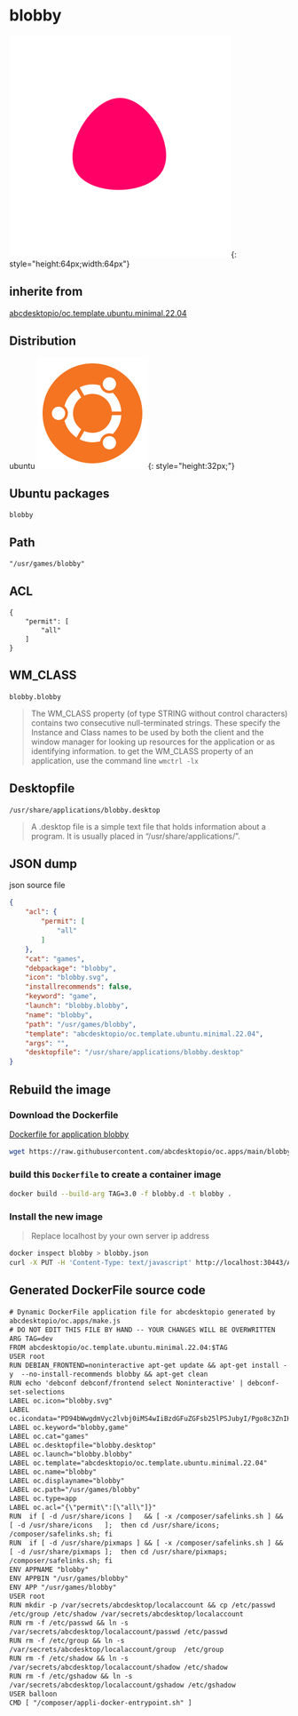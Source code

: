 # blobby
![blobby.svg](icons/blobby.svg){: style="height:64px;width:64px"}
## inherite from
[abcdesktopio/oc.template.ubuntu.minimal.22.04](../abcdesktopio/oc.template.ubuntu.minimal.22.04.md)
## Distribution
ubuntu ![ubuntu](icons/ubuntu.svg){: style="height:32px;"}
## Ubuntu packages
```
blobby
```
## Path

```
"/usr/games/blobby"
```
## ACL
```
{
    "permit": [
        "all"
    ]
}
```
## WM_CLASS
```
blobby.blobby
```
> The WM_CLASS property (of type STRING without control characters) contains two consecutive null-terminated strings. These specify the Instance and Class names to be used by both the client and the window manager for looking up resources for the application or as identifying information.
> to get the WM_CLASS property of an application, use the command line `wmctrl -lx`

## Desktopfile
```
/usr/share/applications/blobby.desktop
```
> A .desktop file is a simple text file that holds information about a program. It is usually placed in “/usr/share/applications/”.

## JSON dump

json source file

``` json
{
    "acl": {
        "permit": [
            "all"
        ]
    },
    "cat": "games",
    "debpackage": "blobby",
    "icon": "blobby.svg",
    "installrecommends": false,
    "keyword": "game",
    "launch": "blobby.blobby",
    "name": "blobby",
    "path": "/usr/games/blobby",
    "template": "abcdesktopio/oc.template.ubuntu.minimal.22.04",
    "args": "",
    "desktopfile": "/usr/share/applications/blobby.desktop"
}
```

## Rebuild the image

### Download the Dockerfile
[Dockerfile for application blobby](https://raw.githubusercontent.com/abcdesktopio/oc.apps/main/blobby.d)
``` sh
wget https://raw.githubusercontent.com/abcdesktopio/oc.apps/main/blobby.d
```
### build this `Dockerfile` to create a container image
``` sh
docker build --build-arg TAG=3.0 -f blobby.d -t blobby .
```
### Install the new image
>Replace localhost by your own server ip address

``` sh
docker inspect blobby > blobby.json
curl -X PUT -H 'Content-Type: text/javascript' http://localhost:30443/API/manager/image -d @blobby.json
```

## Generated DockerFile source code
```
# Dynamic DockerFile application file for abcdesktopio generated by abcdesktopio/oc.apps/make.js
# DO NOT EDIT THIS FILE BY HAND -- YOUR CHANGES WILL BE OVERWRITTEN
ARG TAG=dev
FROM abcdesktopio/oc.template.ubuntu.minimal.22.04:$TAG
USER root
RUN DEBIAN_FRONTEND=noninteractive apt-get update && apt-get install -y  --no-install-recommends blobby && apt-get clean
RUN echo 'debconf debconf/frontend select Noninteractive' | debconf-set-selections
LABEL oc.icon="blobby.svg"
LABEL oc.icondata="PD94bWwgdmVyc2lvbj0iMS4wIiBzdGFuZGFsb25lPSJubyI/Pgo8c3ZnIHZpZXdCb3g9IjAgMCAyMDAgMjAwIiB4bWxucz0iaHR0cDovL3d3dy53My5vcmcvMjAwMC9zdmciPgogIDxwYXRoIGZpbGw9IiNGRjAwNjYiIGQ9Ik0zNy45LDIyLjRDMjQuOCw0NC42LC0yNyw0NSwtMzkuNywyM0MtNTIuNCwxLC0yNi4yLC00My40LC0wLjQsLTQzLjZDMjUuNSwtNDMuOCw1MSwwLjIsMzcuOSwyMi40WiIgdHJhbnNmb3JtPSJ0cmFuc2xhdGUoMTAwIDEwMCkiIC8+Cjwvc3ZnPgo="
LABEL oc.keyword="blobby,game"
LABEL oc.cat="games"
LABEL oc.desktopfile="blobby.desktop"
LABEL oc.launch="blobby.blobby"
LABEL oc.template="abcdesktopio/oc.template.ubuntu.minimal.22.04"
LABEL oc.name="blobby"
LABEL oc.displayname="blobby"
LABEL oc.path="/usr/games/blobby"
LABEL oc.type=app
LABEL oc.acl="{\"permit\":[\"all\"]}"
RUN  if [ -d /usr/share/icons ]   && [ -x /composer/safelinks.sh ] && [ -d /usr/share/icons   ];  then cd /usr/share/icons;    /composer/safelinks.sh; fi 
RUN  if [ -d /usr/share/pixmaps ] && [ -x /composer/safelinks.sh ] && [ -d /usr/share/pixmaps ];  then cd /usr/share/pixmaps;  /composer/safelinks.sh; fi 
ENV APPNAME "blobby"
ENV APPBIN "/usr/games/blobby"
ENV APP "/usr/games/blobby"
USER root
RUN mkdir -p /var/secrets/abcdesktop/localaccount && cp /etc/passwd /etc/group /etc/shadow /var/secrets/abcdesktop/localaccount
RUN rm -f /etc/passwd && ln -s /var/secrets/abcdesktop/localaccount/passwd /etc/passwd
RUN rm -f /etc/group && ln -s /var/secrets/abcdesktop/localaccount/group  /etc/group
RUN rm -f /etc/shadow && ln -s /var/secrets/abcdesktop/localaccount/shadow /etc/shadow
RUN rm -f /etc/gshadow && ln -s /var/secrets/abcdesktop/localaccount/gshadow /etc/gshadow
USER balloon
CMD [ "/composer/appli-docker-entrypoint.sh" ]
```
